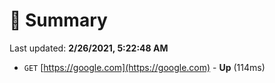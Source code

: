 # 📖 Summary
Last updated: **2/26/2021, 5:22:48 AM**

- `GET` [https://google.com](https://google.com) - **Up** (114ms)
